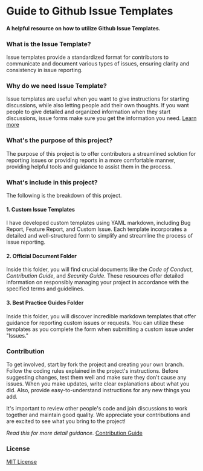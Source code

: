 # Guide to Github Issue Templates

#### A helpful resource on how to utilize Github Issue Templates.

### What is the Issue Template?

Issue templates provide a standardized format for contributors to communicate and document various types of issues, ensuring clarity and consistency in issue reporting.

### Why do we need Issue Template?

Issue templates are useful when you want to give instructions for starting discussions, while also letting people add their own thoughts. If you want people to give detailed and organized information when they start discussions, issue forms make sure you get the information you need. [Learn more](https://docs.github.com/en/communities/using-templates-to-encourage-useful-issues-and-pull-requests/about-issue-and-pull-request-templates)

### What's the purpose of this project?

The purpose of this project is to offer contributors a streamlined solution for reporting issues or providing reports in a more comfortable manner, providing helpful tools and guidance to assist them in the process.

### What's include in this project?

The following is the breakdown of this project.

#### 1. **Custom Issue Templates**

I have developed custom templates using YAML markdown, including Bug Report, Feature Report, and Custom Issue. Each template incorporates a detailed and well-structured form to simplify and streamline the process of issue reporting.

#### 2. **Official Document Folder**

Inside this folder, you will find crucial documents like the _Code of Conduct_, _Contribution Guide_, and _Security Guide_. These resources offer detailed information on responsibly managing your project in accordance with the specified terms and guidelines.

#### 3. **Best Practice Guides Folder**

Inside this folder, you will discover incredible markdown templates that offer guidance for reporting custom issues or requests. You can utilize these templates as you complete the form when submitting a custom issue under "Issues."

### Contribution

To get involved, start by fork the project and creating your own branch. Follow the coding rules explained in the project's instructions. Before suggesting changes, test them well and make sure they don't cause any issues. When you make updates, write clear explanations about what you did. Also, provide easy-to-understand instructions for any new things you add.

It's important to review other people's code and join discussions to work together and maintain good quality. We appreciate your contributions and are excited to see what you bring to the project!

_Read this for more detail guidance._ [Contribution Guide](https://github.com/Uzafar90/github_templates_v1/blob/main/Official%20Docs/ContributionGuide.md)

### License

[MIT License](LICENSE)
